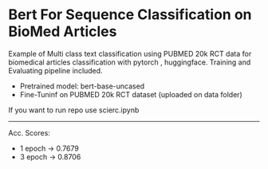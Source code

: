 # Bert For Sequence Classification on BioMed Articles


Example of Multi class text classification using PUBMED 20k RCT data for biomedical articles classification with  pytorch , huggingface.
Training and Evaluating pipeline included.


* Pretrained model: bert-base-uncased
* Fine-Tuninf on PUBMED 20k RCT dataset (uploaded on data folder)

If you want to run repo use scierc.ipynb

---
Acc. Scores:

* 1 epoch -> 0.7679
* 3 epoch -> 0.8706





